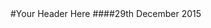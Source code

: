 <html >
  <head>
    <meta charset="UTF-8">
    <title>Post Template</title>
    <link rel='stylesheet prefetch' href='http://maxcdn.bootstrapcdn.com/bootstrap/3.3.5/css/bootstrap.min.css'>
    <link rel='stylesheet prefetch' href='https://cdnjs.cloudflare.com/ajax/libs/font-awesome/4.4.0/css/font-awesome.min.css'>
    <link rel='stylesheet prefetch' href='http://cdnjs.cloudflare.com/ajax/libs/animate.css/3.2.3/animate.min.css'>
    <link rel="stylesheet prefetch" href="../css/style.css">
  </head>

  <body>
    <div class="container-fluid">
    <aside></aside>
    <main class="post text-justify">
      #Your Header Here
      ####29th December 2015
    <div id="disqus_thread"></div>
    </main>
    </div>
    <script src='http://cdnjs.cloudflare.com/ajax/libs/jquery/2.1.3/jquery.min.js'></script>
    <script src="../js/posts.js"></script>
  </body>
</html>
